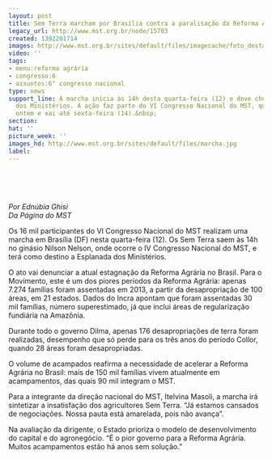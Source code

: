```yaml
---
layout: post
title: Sem Terra marcham por Brasília contra a paralisação da Reforma Agrária
legacy_url: http://www.mst.org.br/node/15703
created: 1392201714
images: http://www.mst.org.br/sites/default/files/imagecache/foto_destaque/marcha.jpg
video: ''
tags:
- menu:reforma agrária
- congresso:6
- assuntos:6° congresso nacional
type: news
support_line: A marcha inicia às 14h desta quarta-feira (12) e deve chegar à Esplanada
  dos Ministérios. A ação faz parte do VI Congresso Nacional do MST, que teve início
  ontem e vai até sexta-feira (14).&nbsp;
section: 
hat: ''
picture_week: ''
images_hd: http://www.mst.org.br/sites/default/files/marcha.jpg
label: 
---
```

<p><img style="margin: 10px;" src="http://www.mst.org.br/sites/default/files/marcha_0.jpg" alt=""></p><p><em><br></em></p><p><em>Por Ednúbia Ghisi<br>Da Página do MST</em></p><p>Os 16 mil participantes do VI Congresso Nacional do MST realizam uma marcha em Brasília (DF) nesta quarta-feira (12). Os Sem Terra saem às 14h no ginásio Nilson Nelson, onde ocorre o IV Congresso Nacional do MST, e terá como destino a Esplanada dos Ministérios.</p><p>O ato vai denunciar a atual estagnação da Reforma Agrária no Brasil. Para o Movimento, este é um dos piores períodos da Reforma Agrária: apenas 7.274 famílias foram assentadas em 2013, a partir da desapropriação de 100 áreas, em 21 estados. Dados do Incra apontam que foram assentadas 30 mil famílias, número superestimado, já que inclui áreas de regularização fundiária na Amazônia.&nbsp;</p><p>Durante todo o governo Dilma, apenas 176 desapropriações de terra foram realizadas, desempenho que só perde para os três anos do período Collor, quando 28 áreas foram desapropriadas.</p><p>O volume de acampados reafirma a necessidade de acelerar a Reforma Agrária no Brasil: mais de 150 mil famílias vivem atualmente em acampamentos, das quais 90 mil integram o MST.&nbsp;</p><p>Para a integrante da direção nacional do MST, Itelvina Masoli, a marcha irá sintetizar a insatisfação dos agricultores Sem Terra. “Já estamos cansados de negociações. Nossa pauta está amarelada, pois não avança”.&nbsp;</p><p>Na avaliação da dirigente, o Estado prioriza o modelo de desenvolvimento do capital e do agronegócio. “É o pior governo para a Reforma Agrária. Muitos acampamentos estão há anos sem solução.”&nbsp;</p><p>&nbsp;</p><div>&nbsp;</div>
